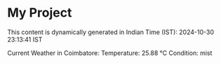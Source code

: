 # My Project

This content is dynamically generated in Indian Time (IST): 2024-10-30 23:13:41 IST


Current Weather in Coimbatore:
Temperature: 25.88 °C
Condition: mist
